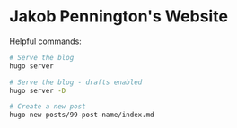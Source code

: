 # Jakob Pennington's Website

Helpful commands:
```bash
# Serve the blog
hugo server

# Serve the blog - drafts enabled
hugo server -D

# Create a new post
hugo new posts/99-post-name/index.md
```
